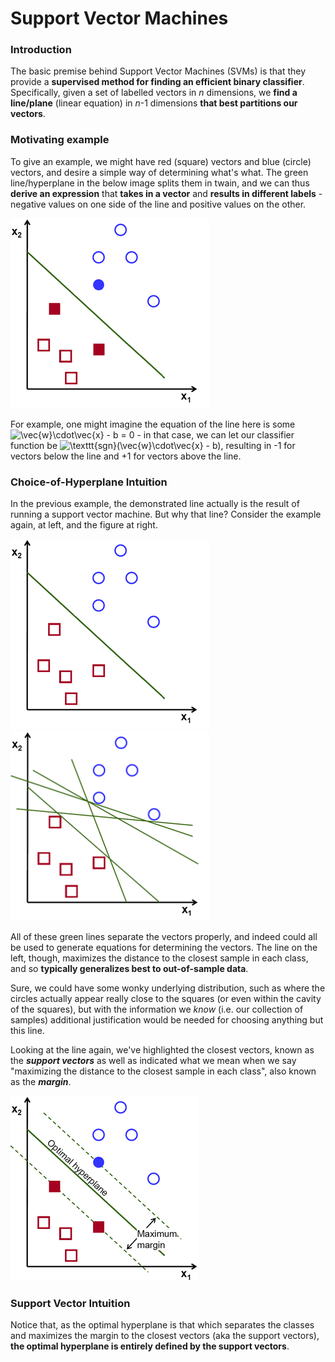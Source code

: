 # Support Vector Machines
### Introduction
The basic premise behind Support Vector Machines (SVMs) is that they provide a **supervised method for finding an efficient binary classifier**. Specifically, given a set of labelled vectors in *n* dimensions, we **find a line/plane** (linear equation) in *n*-1 dimensions **that best partitions our vectors**. 


### Motivating example
To give an example, we might have red (square) vectors and blue (circle) vectors, and desire a simple way of determining what's what. The green line/hyperplane in the below image splits them in twain, and we can thus **derive an expression** that **takes in a vector** and **results in different labels** - negative values on one side of the line and positive values on the other.

![separating boundary image](https://raw.githubusercontent.com/dem1995/algorithms/main/svms/separating_boundary.png?style=centered)

For example, one might imagine the equation of the line here is some <img src="https://i.upmath.me/svg/%5Cvec%7Bw%7D%5Ccdot%5Cvec%7Bx%7D%20-%20b%20%3D%200" alt="\vec{w}\cdot\vec{x} - b = 0" /> - in that case, we can let our classifier function be <img src="https://i.upmath.me/svg/%5Ctexttt%7Bsgn%7D(%5Cvec%7Bw%7D%5Ccdot%5Cvec%7Bx%7D%20-%20b)" alt="\texttt{sgn}(\vec{w}\cdot\vec{x} - b)" />, resulting in -1 for vectors below the line and +1 for vectors above the line. 

### Choice-of-Hyperplane Intuition
In the previous example, the demonstrated line actually is the result of running a support vector machine. But why that line? Consider the example again, at left, and the figure at right.

![separating boundary image](https://raw.githubusercontent.com/dem1995/algorithms/main/svms/separating_boundary_no_support_vectors_shown.png) ![nonoptimal separating boundaries image](https://raw.githubusercontent.com/dem1995/algorithms/main/svms/separating_boundaries_nonoptimal_v2.png)

All of these green lines separate the vectors properly, and indeed could all be used to generate equations for determining the vectors. The line on the left, though, maximizes the distance to the closest sample in each class, and so **typically generalizes best to out-of-sample data**. 

Sure, we could have some wonky underlying distribution, such as where the circles actually appear really close to the squares (or even within the cavity of the squares), but with the information we _know_ (i.e. our collection of samples) additional justification would be needed for choosing anything but this line.

Looking at the line again, we've highlighted the closest vectors, known as the **_support vectors_** as well as indicated what we mean when we say "maximizing the distance to the closest sample in each class", also known as the **_margin_**.

![maximizing margin image](https://raw.githubusercontent.com/dem1995/algorithms/main/svms/maximum_margin.png)

### Support Vector Intuition
Notice that, as the optimal hyperplane is that which separates the classes and maximizes the margin to the closest vectors (aka the support vectors), **the optimal hyperplane is entirely defined by the support vectors**.
